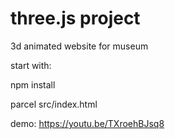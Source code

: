 # three.js project

3d animated website for museum

start with:

npm install

parcel src/index.html



demo: https://youtu.be/TXroehBJsq8
